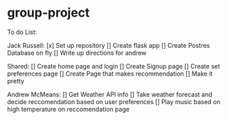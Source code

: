 # group-project
To do List:

Jack Russell:
[x] Set up repository
[] Create flask app
[] Create Postres Database on fly
[] Write up directions for andrew

Shared:
[] Create home page and login
[] Create Signup page
[] Create set preferences page
[] Create Page that makes recommendation
[] Make it pretty

Andrew McMeans:
[] Get Weather API info
[] Take weather forecast and decide reccomendation based on user preferences
[] Play music based on high temperature on reccomendation page
